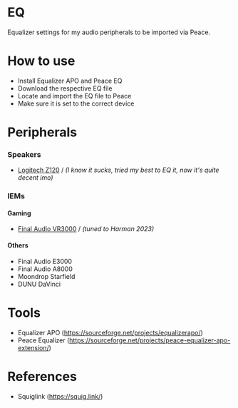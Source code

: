 # EQ
Equalizer settings for my audio peripherals to be imported via Peace.

# How to use
- Install Equalizer APO and Peace EQ
- Download the respective EQ file
- Locate and import the EQ file to Peace
- Make sure it is set to the correct device

# Peripherals
### Speakers
- [Logitech Z120](https://github.com/oiwyn/EQ/blob/f09dfc3e36a91762da63bd7d03a6ed1c3c3e95f5/ok-peq-logitech-z120.txt) / _(I know it sucks, tried my best to EQ it, now it's quite decent imo)_ 

### IEMs
#### Gaming
- [Final Audio VR3000](https://github.com/oiwyn/EQ/blob/f09dfc3e36a91762da63bd7d03a6ed1c3c3e95f5/ok-peq-final-vr3000.txt) / _(tuned to Harman 2023)_ 

#### Others
- Final Audio E3000
- Final Audio A8000
- Moondrop Starfield
- DUNU DaVinci

# Tools
- Equalizer APO (https://sourceforge.net/projects/equalizerapo/)
- Peace Equalizer (https://sourceforge.net/projects/peace-equalizer-apo-extension/)

# References
- Squiglink (https://squig.link/)
